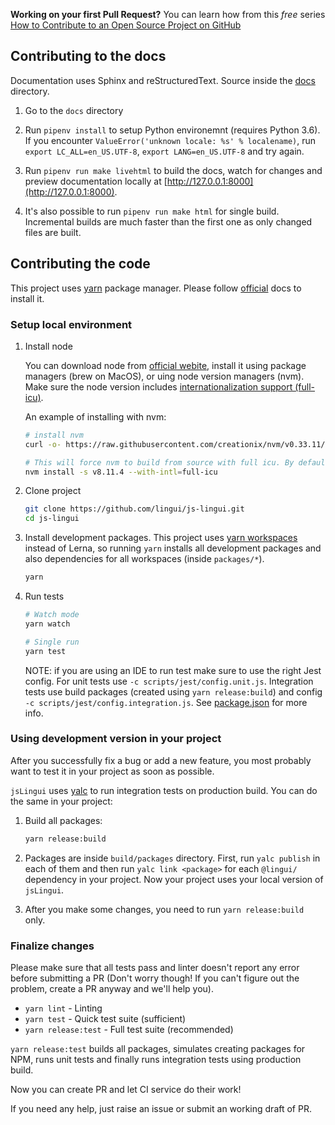 **Working on your first Pull Request?** You can learn how from this *free* series
[How to Contribute to an Open Source Project on GitHub](https://egghead.io/series/how-to-contribute-to-an-open-source-project-on-github)

## Contributing to the docs

Documentation uses Sphinx and reStructuredText. Source inside the
[docs](https://github.com/lingui/js-lingui/tree/master/docs) directory.

1. Go to the `docs` directory

2. Run `pipenv install` to setup Python environemnt (requires Python 3.6).
   If you encounter `ValueError('unknown locale: %s' % localename)`,
   run `export LC_ALL=en_US.UTF-8`, `export LANG=en_US.UTF-8` and try again.

3. Run `pipenv run make livehtml` to build the docs, watch for changes and preview
   documentation locally at [http://127.0.0.1:8000](http://127.0.0.1:8000).

4. It's also possible to run `pipenv run make html` for single build. Incremental builds
   are much faster than the first one as only changed files are built.

## Contributing the code

This project uses [yarn][YarnInstall] package manager. Please follow
[official][YarnInstall] docs to install it.

### Setup local environment

1. Install node

   You can download node from [official webite](https://nodejs.org/), install it using
   package managers (brew on MacOS), or uing node version managers (nvm). Make sure the
   node version includes [internationalization support (full-icu)](https://nodejs.org/dist/latest-v8.x/docs/api/intl.html#intl_internationalization_support).

   An example of installing with nvm:

   ```sh
   # install nvm
   curl -o- https://raw.githubusercontent.com/creationix/nvm/v0.33.11/install.sh | bash

   # This will force nvm to build from source with full icu. By default, nvm provides node with limited icu
   nvm install -s v8.11.4 --with-intl=full-icu
   ```

2. Clone project

   ```sh
   git clone https://github.com/lingui/js-lingui.git
   cd js-lingui
   ```

3. Install development packages. This project uses
   [yarn workspaces](https://yarnpkg.com/lang/en/docs/workspaces/) instead of Lerna,
   so running `yarn` installs all development packages and also dependencies for all
   workspaces (inside `packages/*`).

   ```sh
   yarn
   ```

4. Run tests

   ```sh
   # Watch mode
   yarn watch

   # Single run
   yarn test
   ```

   NOTE: if you are using an IDE to run test make sure to use the right Jest config.
   For unit tests use `-c scripts/jest/config.unit.js`. Integration tests use
   build packages (created using `yarn release:build`) and config `-c scripts/jest/config.integration.js`.
   See [package.json](./package.json) for more info.

### Using development version in your project

After you successfully fix a bug or add a new feature, you most probably want
to test it in your project as soon as possible.

`jsLingui` uses [yalc](https://www.npmjs.com/package/yalc) to run integration tests
on production build. You can do the same in your project:

1. Build all packages:

   ```sh
   yarn release:build
   ```
  
2. Packages are inside `build/packages` directory. First, run `yalc publish` in each
   of them and then run `yalc link <package>` for each `@lingui/` dependency in your
   project. Now your project uses your local version of `jsLingui`.
  
3. After you make some changes, you need to run `yarn release:build` only.

### Finalize changes 

Please make sure that all tests pass and linter doesn't report any error before
submitting a PR (Don't worry though! If you can't figure out the problem, create a PR
anyway and we'll help you).

- `yarn lint` - Linting
- `yarn test` - Quick test suite (sufficient)
- `yarn release:test` - Full test suite (recommended)

`yarn release:test` builds all packages, simulates creating packages for NPM, runs unit
tests and finally runs integration tests using production build.

Now you can create PR and let CI service do their work!

If you need any help, just raise an issue or submit an working draft of PR.

[YarnInstall]: https://yarnpkg.com/en/docs/install#mac-stable
